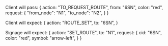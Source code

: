 Client will pass: 
{
  action: "TO_REQUEST_ROUTE",
  from: "6SN",
  color: "red",
  request: {
    "from_node": "N1",
    "to_node": "N2",
  }
}

Client will expect:
{
  action: "ROUTE_SET",
  to: "6SN",
}

Signage will expect:
{
  action: "SET_ROUTE",
  to: "N1",
  request: {
    cid: "6SN",
    color: "red",
    symbol: "arrow-left",
  }
}